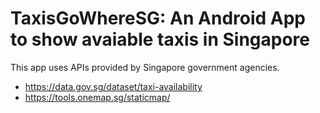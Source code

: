 # TaxisGoWhereSG: An Android App to show avaiable taxis in Singapore

This app uses APIs provided by Singapore government agencies.

- https://data.gov.sg/dataset/taxi-availability
- https://tools.onemap.sg/staticmap/

